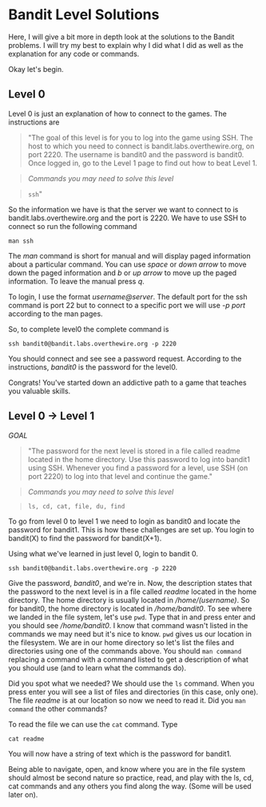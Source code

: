 # Bandit Level Solutions

Here, I will give a bit more in depth look at the solutions to the Bandit
problems.  I will try my best to explain why I did what I did as well as
the explanation for any code or commands.

Okay let's begin.

## Level 0 

Level 0 is just an explanation of how to connect to the games. 
The instructions are

> "The goal of this level is for you to log into the game using SSH. 
> The host to which you need to connect is bandit.labs.overthewire.org, 
> on port 2220. The username is bandit0 and the password is bandit0. 
> Once logged in, go to the Level 1 page to find out how to beat Level 1.

> *Commands you may need to solve this level*

> `ssh`"

So the information we have is that the server we want to connect to is 
bandit.labs.overthewire.org and the port is 2220.  We have to use SSH to
connect so run the following command

`
man ssh
`

The *man* command is short for manual and will display paged information
about a particular command.  You can use _space_ or _down arrow_ to move
 down the paged information and _b_ or _up arrow_ to move up the paged
 information.  To leave the manual press _q_.

To login, I use the format *username@server*.  The default port for the
ssh command is port 22 but to connect to a specific port we will use 
*-p port* according to the man pages. 

So, to complete level0 the complete command is

`ssh bandit0@bandit.labs.overthewire.org -p 2220`

You should connect and see see a password request.  According to the
instructions, *bandit0* is the password for the level0.

Congrats!  You've started down an addictive path to a game that teaches
you valuable skills.

## Level 0 -> Level 1

*GOAL*

> "The password for the next level is stored in a file called readme 
> located in the home directory. Use this password to log into bandit1 
> using SSH. Whenever you find a password for a level, use SSH (on port 
> 2220) to log into that level and continue the game."

> *Commands you may need to solve this level*

> `ls, cd, cat, file, du, find`

To go from level 0 to level 1 we need to login as bandit0 and locate the
password for bandit1.  This is how these challenges are set up.  You login
to bandit(X) to find the password for bandit(X+1).

Using what we've learned in just level 0, login to bandit 0.  

`ssh bandit0@bandit.labs.overthewire.org -p 2220`

Give the password, *bandit0*, and we're in.  Now, the description states
that the password to the next level is in a file called *readme* located
in the home directory.  The home directory is usually located in
*/home/(username)*.  So for bandit0, the home directory is located in
*/home/bandit0*.  To see where we landed in the file system, let's use 
`pwd`.  Type that in and press enter and you should see */home/bandit0*.
I know that command wasn't listed in the commands we may need but it's 
nice to know.  `pwd` gives us our location in the filesystem.  We are in
our home directory so let's list the files and directories using one of
the commands above.  You should `man command` replacing a command with a
command listed to get a description of what you should use (and to learn
what the commands do).

Did you spot what we needed?  We should use the `ls` command.  When you
press enter you will see a list of files and directories (in this case,
only one).  The file *readme* is at our location so now we need to read 
it.  Did you `man command` the other commands?

To read the file we can use the `cat` command.  Type

`
cat readme
`

You will now have a string of text which is the password for bandit1.

Being able to navigate, open, and know where you are in the file system
should almost be second nature so practice, read, and play with the 
ls, cd, cat commands and any others you find along the way. (Some will
be used later on).

